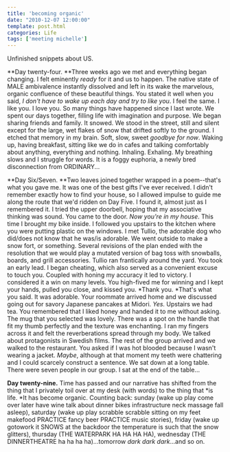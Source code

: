 ```yaml
---
title: 'becoming organic'
date: "2010-12-07 12:00:00"
template: post.html
categories: Life
tags: ['meeting michelle']
---
```


Unfinished snippets about US.  
  
**Day twenty-four. **Three weeks ago we met and everything began changing. I felt eminently *ready* for it and us to happen. The native state of MALE ambivalence instantly dissolved and left in its wake the marvelous, organic confluence of these beautiful things. You stated it well when you said, *I don't have to wake up each day and try to like you*. I feel the same. I like you. I love you. So many things have happened since I last wrote. We spent our days together, filling life with imagination and purpose. We began sharing friends and family. It snowed. We stood in the street, still and silent except for the large, wet flakes of snow that drifted softly to the ground. I etched that memory in my brain. Soft, slow, sweet *goodbye for now*. Waking up, having breakfast, sitting like we do in cafes and talking comfortably about anything, everything and nothing. Inhaling. Exhaling. My breathing slows and I struggle for words. It is a foggy euphoria, a newly bred disconnection from ORDINARY...  
  
**Day Six/Seven. **Two leaves joined together wrapped in a poem--that's what you gave me. It was one of the best gifts I've ever received. I didn't remember exactly how to find your house, so I allowed impulse to guide me along the route that we'd ridden on Day Five. I found it, almost just as I remembered it. I tried the upper doorbell, hoping that my associative thinking was sound. You came to the door. *Now you're in my house*. This time I brought my bike inside. I followed you upstairs to the kitchen where you were putting plastic on the windows. I met Tullio, the adorable dog who did/does not know that he was/is adorable. We went outside to make a snow fort, or something. Several revisions of the plan ended with the resolution that we would play a mutated version of bag toss with snowballs, boards, and grill accessories. Tullio ran frantically around the yard. You took an early lead. I began cheating, which also served as a convenient excuse to touch you. Coupled with honing my accuracy it led to victory. I considered it a win on many levels. You high-fived me for winning and I kept your hands, pulled you close, and kissed you. *Thank you. *That's what you said. It was adorable. Your roommate arrived home and we discussed going out for savory Japanese pancakes at Midori. *Yes.* Upstairs we had tea. You remembered that I liked honey and handed it to me without asking. The mug that you selected was lovely. There was a spot on the handle that fit my thumb perfectly and the texture was enchanting. I ran my fingers across it and felt the reverberations spread through my body. We talked about protagonists in Swedish films. The rest of the group arrived and we walked to the restaurant. You asked if I was hot blooded because I wasn't wearing a jacket. *Maybe*, although at that moment my teeth were chattering and I could scarcely construct a sentence. We sat down at a long table. There were seven people in our group. I sat at the end of the table...  
  
**Day twenty-nine.** Time has passed and our narrative has shifted from the thing that I privately toil over at my desk (with words) to the thing that *is life. *It has become organic. Counting back: sunday (wake up play come over later have wine talk about dinner bikes infrastructure neck massage fall asleep), saturday (wake up play scrabble scrabble sitting on my feet makefood PRACTICE fancy beer PRACTICE music stories), friday (wake up gotowork it SNOWS at the backdoor the temperature is such that the snow glitters), thursday (THE WATERPARK HA HA HA HA), wednesday (THE DINNERTHEATRE ha ha ha ha)...tomorrow *dark dark dark*...and so on.